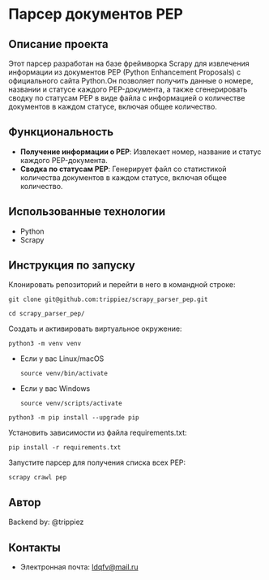 # Парсер документов PEP

## Описание проекта

Этот парсер разработан на базе фреймворка Scrapy для извлечения информации из документов PEP (Python Enhancement Proposals) с официального сайта Python.Он позволяет получить данные о номере, названии и статусе каждого PEP-документа, а также сгенерировать сводку по статусам PEP в виде файла с информацией о количестве документов в каждом статусе, включая общее количество.

## Функциональность

- **Получение информации о PEP**: Извлекает номер, название и статус каждого PEP-документа.
- **Сводка по статусам PEP**: Генерирует файл со статистикой количества документов в каждом статусе, включая общее количество.

## Использованные технологии

- Python
- Scrapy

## Инструкция по запуску

Клонировать репозиторий и перейти в него в командной строке:

```
git clone git@github.com:trippiez/scrapy_parser_pep.git
```

```
cd scrapy_parser_pep/
```

Cоздать и активировать виртуальное окружение:

```
python3 -m venv venv
```

* Если у вас Linux/macOS

    ```
    source venv/bin/activate
    ```

* Если у вас Windows

    ```
    source venv/scripts/activate
    ```

```
python3 -m pip install --upgrade pip
```

Установить зависимости из файла requirements.txt:

```
pip install -r requirements.txt
```

Запустите парсер для получения списка всех PEP:

```
scrapy crawl pep
```

## Автор

Backend by: @trippiez

## Контакты

- Электронная почта: ldqfv@mail.ru